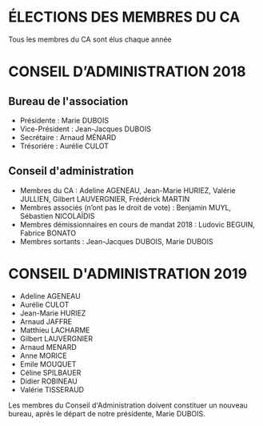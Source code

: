 # ÉLECTIONS DES MEMBRES DU CA

Tous les membres du CA sont élus chaque année

# CONSEIL D’ADMINISTRATION 2018
## Bureau de l'association                 
- Présidente : Marie DUBOIS
- Vice-Président : Jean-Jacques DUBOIS
- Secrétaire : Arnaud MÉNARD
- Trésoriére : Aurélie CULOT

## Conseil d'administration
- Membres du CA : Adeline AGENEAU,  Jean-Marie  HURIEZ, Valérie JULLIEN, Gilbert LAUVERGNIER, Frédérick MARTIN
- Membres associés (n’ont pas le droit de vote) : Benjamin MUYL, Sébastien NICOLAÏDIS
- Membres démissionnaires en cours de mandat 2018 : Ludovic BEGUIN, Fabrice BONATO
- Membres sortants : Jean-Jacques DUBOIS, Marie DUBOIS

# CONSEIL D'ADMINISTRATION 2019

- Adeline AGENEAU
- Aurélie CULOT
- Jean-Marie HURIEZ
- Arnaud JAFFRE
- Matthieu LACHARME
- Gilbert LAUVERGNIER
- Arnaud MENARD
- Anne MORICE
- Emile MOUQUET
- Céline SPILBAUER
- Didier ROBINEAU
- Valérie TISSERAUD

Les membres du Conseil d'Administration doivent constituer un nouveau bureau, après le départ de notre présidente, Marie DUBOIS.
